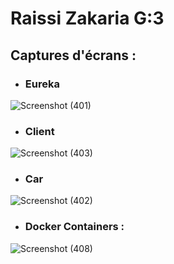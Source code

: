 # Raissi Zakaria G:3

## Captures d'écrans : 

- ### Eureka

![Screenshot (401)](https://github.com/zakaria0101/Raissi_Controle/assets/68571374/08d8600b-a790-47ca-a4ed-471d7321b7cd)

- ### Client

![Screenshot (403)](https://github.com/zakaria0101/Raissi_Controle/assets/68571374/0446e8c7-d279-4fbd-9c5a-ef5c6b76b013)

- ### Car

![Screenshot (402)](https://github.com/zakaria0101/Raissi_Controle/assets/68571374/f7e86275-3bfe-428b-aa9f-d536326a9812)

- ### Docker Containers :

![Screenshot (408)](https://github.com/zakaria0101/Raissi_Controle/assets/68571374/15922479-1374-4092-99ac-85c0ee6cf1d5)
